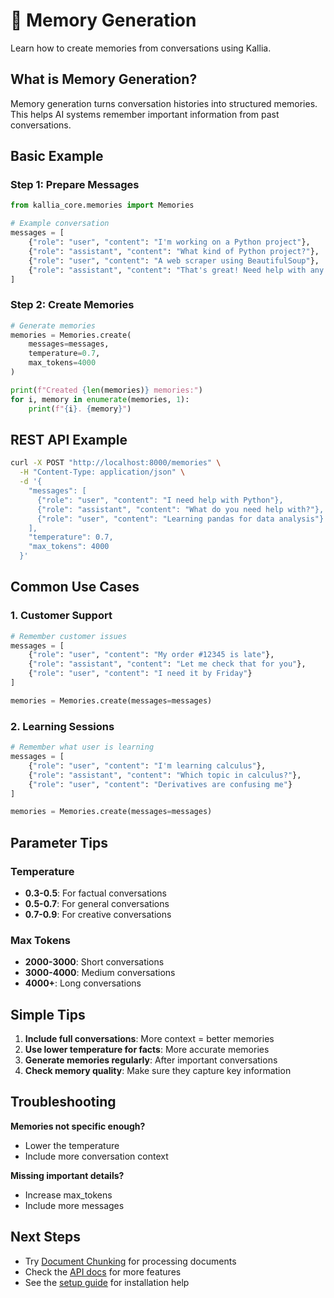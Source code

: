 # 🧠 Memory Generation

Learn how to create memories from conversations using Kallia.

## What is Memory Generation?

Memory generation turns conversation histories into structured memories. This helps AI systems remember important information from past conversations.

## Basic Example

### Step 1: Prepare Messages

```python
from kallia_core.memories import Memories

# Example conversation
messages = [
    {"role": "user", "content": "I'm working on a Python project"},
    {"role": "assistant", "content": "What kind of Python project?"},
    {"role": "user", "content": "A web scraper using BeautifulSoup"},
    {"role": "assistant", "content": "That's great! Need help with any specific part?"}
]
```

### Step 2: Create Memories

```python
# Generate memories
memories = Memories.create(
    messages=messages,
    temperature=0.7,
    max_tokens=4000
)

print(f"Created {len(memories)} memories:")
for i, memory in enumerate(memories, 1):
    print(f"{i}. {memory}")
```

## REST API Example

```bash
curl -X POST "http://localhost:8000/memories" \
  -H "Content-Type: application/json" \
  -d '{
    "messages": [
      {"role": "user", "content": "I need help with Python"},
      {"role": "assistant", "content": "What do you need help with?"},
      {"role": "user", "content": "Learning pandas for data analysis"}
    ],
    "temperature": 0.7,
    "max_tokens": 4000
  }'
```

## Common Use Cases

### 1. Customer Support

```python
# Remember customer issues
messages = [
    {"role": "user", "content": "My order #12345 is late"},
    {"role": "assistant", "content": "Let me check that for you"},
    {"role": "user", "content": "I need it by Friday"}
]

memories = Memories.create(messages=messages)
```

### 2. Learning Sessions

```python
# Remember what user is learning
messages = [
    {"role": "user", "content": "I'm learning calculus"},
    {"role": "assistant", "content": "Which topic in calculus?"},
    {"role": "user", "content": "Derivatives are confusing me"}
]

memories = Memories.create(messages=messages)
```

## Parameter Tips

### Temperature

- **0.3-0.5**: For factual conversations
- **0.5-0.7**: For general conversations
- **0.7-0.9**: For creative conversations

### Max Tokens

- **2000-3000**: Short conversations
- **3000-4000**: Medium conversations
- **4000+**: Long conversations

## Simple Tips

1. **Include full conversations**: More context = better memories
2. **Use lower temperature for facts**: More accurate memories
3. **Generate memories regularly**: After important conversations
4. **Check memory quality**: Make sure they capture key information

## Troubleshooting

**Memories not specific enough?**

- Lower the temperature
- Include more conversation context

**Missing important details?**

- Increase max_tokens
- Include more messages

## Next Steps

- Try [Document Chunking](document-chunking.md) for processing documents
- Check the [API docs](http://localhost:8000/docs) for more features
- See the [setup guide](../fundamentals/getting-set-up/) for installation help
